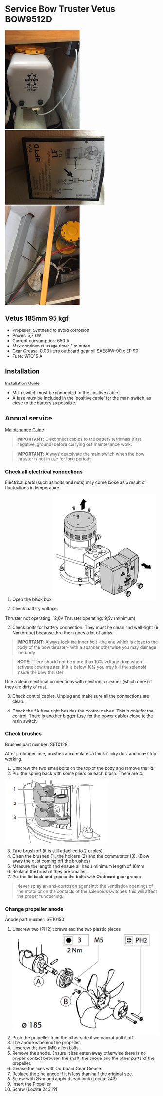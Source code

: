 # Service Bow Truster Vetus BOW9512D

![bow truster](../images/bow_truster_1.JPG)
![bow truster](../images/bow_truster_2.JPG)
![bow truster](../images/bow_truster_3.JPG)

## Vetus 185mm 95 kgf

- Propeller: Synthetic to avoid corrosion
- Power: 5,7 kW
- Current consumption: 650 A
- Max continuous usage time: 3 minutes
- Gear Grease: 0,03 liters outboard gear oil SAE80W-90 o EP 90
- Fuse: ‘ATO’ 5 A

## Installation

[Installation Guide](https://vetus.com/cms/wp-content/uploads/020526.08-r02-2019-12-BOW95D.pdf)

- Main switch must be connected to the positive cable.
- A fuse must be included in the ‘positive cable’ for the main switch, as close to the battery as possible.

## Annual service

[Maintenance Guide](https://vetus.com/cms/wp-content/uploads/020901.02-r02_-2021-06-Maintenance-and-Warranty-Manual-for-Thrusters.pdf)

> **IMPORTANT**: Disconnect cables to the battery terminals (first negative, ground) before carrying out maintenance work.

> **IMPORTANT**: Always deactivate the main switch when the bow thruster is not in use for long periods


### Check all electrical connections

Electrical parts (such as bolts and nuts) may come loose as a result of fluctuations in temperature.

1. Open the black box
![bow truster](../images/bow_truster_4.png)

2. Check battery voltage.

Thruster not operating: 12,6v
Thruster operating: 9,5v (minimum)

2. Check bolts for battery connection. They must be clean and well-tight (9 Nm torque) because thru them goes a lot of amps.

> **IMPORTANT**: Always lock the inner bolt -the one which is close to the body of the bow thruster- with a spanner otherwise you may damage the body

> **NOTE**: There should not be more than 10% voltage drop when activate bow thruster. If it is below 10% you may kill the solenoid inside the bow thruster

Use a clean electrical connections with electronic cleaner (which one?) if they are dirty of rust.

3. Check control cables. Unplug and make sure all the connections are clean.

4. Check the 5A fuse right besides the control cables. This is only for the control. There is another bigger fuse for the power cables close to the main switch.

### Check brushes

Brushes part number: SET0128

After prolonged use, brushes accumulates a thick sticky dust and may stop working.

1. Unscrew the two small bolts on the top of the body and remove the lid.
2. Pull the spring back with some pliers on each brush. There are 4.

  ![bow truster](../images/bow_truster_5.png)

3. Take brush off (it is still attached to 2 cables)
4. Clean the brushes (1), the holders (2) and the commutator (3). (Blow away
the dust coming off the brushes)
5. Measure the length and ensure all has a minimum length of 16mm
6. Replace the brush if they are smaller.
7. Put the lid back and grease the bolts with Outboard gear grease

> Never spray an anti-corrosion agent into the ventilation openings of the motor or on the contacts of the solenoids switches, this will affect the proper functioning.

### Change propeller anode

Anode part number: SET0150

1. Unscrew two (PH2) screws and the two plastic pieces
  ![bow truster](../images/bow_truster_6.png)
2. Push the propeller from the other side if we cannot pull it off.
3. The anode is behind the propeller.
4. Unscrew the two (M5) allen bolts.
5. Remove the anode. Ensure it has eaten away otherwise there is no proper contact between the shaft, the anode and the other parts of the propeller.
6. Grease the axes with Outboard Gear Grease.
7. Replace the zinc anode if it is less than half the original size.
8. Screw with 2Nm and apply thread lock (Loctite 243)
9. Insert the Propeller
10. Screw (Loctite 243 ??)
